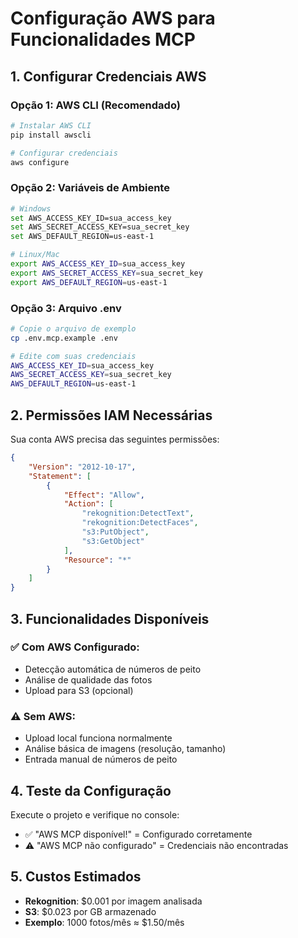 # Configuração AWS para Funcionalidades MCP

## 1. Configurar Credenciais AWS

### Opção 1: AWS CLI (Recomendado)
```bash
# Instalar AWS CLI
pip install awscli

# Configurar credenciais
aws configure
```

### Opção 2: Variáveis de Ambiente
```bash
# Windows
set AWS_ACCESS_KEY_ID=sua_access_key
set AWS_SECRET_ACCESS_KEY=sua_secret_key
set AWS_DEFAULT_REGION=us-east-1

# Linux/Mac
export AWS_ACCESS_KEY_ID=sua_access_key
export AWS_SECRET_ACCESS_KEY=sua_secret_key
export AWS_DEFAULT_REGION=us-east-1
```

### Opção 3: Arquivo .env
```bash
# Copie o arquivo de exemplo
cp .env.mcp.example .env

# Edite com suas credenciais
AWS_ACCESS_KEY_ID=sua_access_key
AWS_SECRET_ACCESS_KEY=sua_secret_key
AWS_DEFAULT_REGION=us-east-1
```

## 2. Permissões IAM Necessárias

Sua conta AWS precisa das seguintes permissões:

```json
{
    "Version": "2012-10-17",
    "Statement": [
        {
            "Effect": "Allow",
            "Action": [
                "rekognition:DetectText",
                "rekognition:DetectFaces",
                "s3:PutObject",
                "s3:GetObject"
            ],
            "Resource": "*"
        }
    ]
}
```

## 3. Funcionalidades Disponíveis

### ✅ Com AWS Configurado:
- Detecção automática de números de peito
- Análise de qualidade das fotos
- Upload para S3 (opcional)

### ⚠️ Sem AWS:
- Upload local funciona normalmente
- Análise básica de imagens (resolução, tamanho)
- Entrada manual de números de peito

## 4. Teste da Configuração

Execute o projeto e verifique no console:
- ✅ "AWS MCP disponível!" = Configurado corretamente
- ⚠️ "AWS MCP não configurado" = Credenciais não encontradas

## 5. Custos Estimados

- **Rekognition**: $0.001 por imagem analisada
- **S3**: $0.023 por GB armazenado
- **Exemplo**: 1000 fotos/mês ≈ $1.50/mês